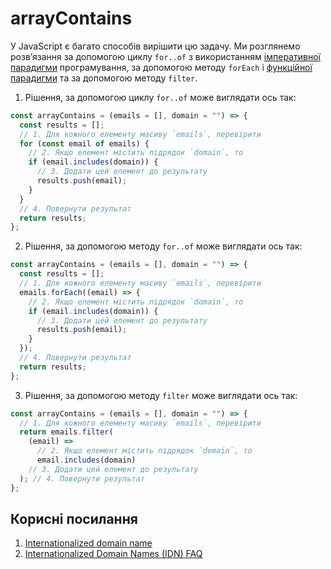 # arrayContains

У JavaScript є багато способів вирішити цю задачу. Ми розглянемо розвʼязання за допомогою циклу `for..of` з використанням [імперативної парадигми](https://uk.wikipedia.org/wiki/Імперативне_програмування) програмування, за допомогою методу `forEach` і [функційної парадигми](https://uk.wikipedia.org/wiki/Функційне_програмування) та за допомогою методу `filter`.

1. Рішення, за допомогою циклу `for..of` може виглядати ось так:

```js
const arrayContains = (emails = [], domain = "") => {
  const results = [];
  // 1. Для кожного елементу масиву `emails`, перевірити
  for (const email of emails) {
    // 2. Якщо елемент містить підрядок `domain`, то
    if (email.includes(domain)) {
      // 3. Додати цей елемент до результату
      results.push(email);
    }
  }
  // 4. Повернути результат
  return results;
};
```

2. Рішення, за допомогою методу `for..of` може виглядати ось так:

```js
const arrayContains = (emails = [], domain = "") => {
  const results = [];
  // 1. Для кожного елементу масиву `emails`, перевірити
  emails.forEach((email) => {
    // 2. Якщо елемент містить підрядок `domain`, то
    if (email.includes(domain)) {
      // 3. Додати цей елемент до результату
      results.push(email);
    }
  });
  // 4. Повернути результат
  return results;
};
```

3. Рішення, за допомогою методу `filter` може виглядати ось так:

```js
const arrayContains = (emails = [], domain = "") => {
  // 1. Для кожного елементу масиву `emails`, перевірити
  return emails.filter(
    (email) =>
      // 2. Якщо елемент містить підрядок `domain`, то
      email.includes(domain)
    // 3. Додати цей елемент до результату
  ); // 4. Повернути результат
};
```

## Корисні посилання

1. [Internationalized domain name](https://en.wikipedia.org/wiki/Internationalized_domain_name)
1. [Internationalized Domain Names (IDN) FAQ](https://unicode.org/faq/idn.html)
